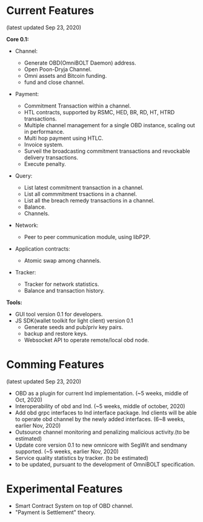 # Current Features

(latest updated Sep 23, 2020)

**Core 0.1:**  

* Channel:  
	* Generate OBD(OmniBOLT Daemon) address.  
	* Open Poon-Dryja Channel.  
	* Omni assets and Bitcoin funding.  
	* fund and close channel.  

* Payment:  
	* Commitment Transaction within a channel.  
	* HTL contracts, supported by RSMC, HED, BR, RD, HT, HTRD transactions.  
	* Multiple channel management for a single OBD instance, scaling out in performance.  
	* Multi hop payment using HTLC.  
	* Invoice system. 
	* Surveil the broadcasting commitment transactions and revockable delivery transactions.  
	* Execute penalty.   

* Query:  
	* List latest commitment transaction in a channel.   
	* List all commmitment trsactions in a channel.  
	* List all the breach remedy transactions in a channel.  
	* Balance. 
	* Channels.
  
* Network:  
	* Peer to peer communication module, using libP2P.   
 
* Application contracts:
	* Atomic swap among channels.  

* Tracker:
	* Tracker for network statistics.  
	* Balance and transaction history.   


**Tools:**  
* GUI tool version 0.1 for developers.  
* JS SDK(wallet toolkit for light client) version 0.1  
	* Generate seeds and pub/priv key pairs.  
	* backup and restore keys.  
	* Websocket API to operate remote/local obd node.  



# Comming Features   
(latest updated Sep 23, 2020)
 
* OBD as a plugin for current lnd implementation. (~5 weeks, middle of Oct, 2020)  
* Interoperability of obd and lnd. (~5 weeks, middle of october, 2020)  
* Add obd grpc interfaces to lnd interface package. lnd clients will be able to operate obd channel by the newly added interfaces. (6~8 weeks, earlier Nov, 2020)  
* Outsource channel monitoring and penalizing malicious activity.(to be estimated)  
* Update core version 0.1 to new omnicore with SegWit and sendmany supported.  (~5 weeks, earlier Nov, 2020)  
* Service quality statistics by tracker. (to be estimated)
* to be updated, pursuant to the development of OmniBOLT specification.  
 


# Experimental Features

* Smart Contract System on top of OBD channel. 
* "Payment is Settlement" theory.

